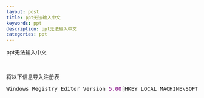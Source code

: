 ```yaml
---
layout: post
title: ppt无法输入中文
keywords: ppt
description: ppt无法输入中文
categories: ppt
---
```

ppt无法输入中文
<p>&nbsp;</p>
<p>将以下信息导入注册表</p>
<div class="cnblogs_code">
<pre>Windows Registry Editor Version <span style="color: #800080;">5.00</span>[HKEY_LOCAL_MACHINE\SOFTWARE\Microsoft\CTF\TIP\{5621CC0F-3ABF-428b-BDF0-D8544FD3ED75}\LanguageProfile\<span style="color: #800080;">0x00000804</span>\{F3BA9077-6C7E-11D4-97FA-0080C882687E}]<span style="color: #800000;">"</span><span style="color: #800000;">Enable</span><span style="color: #800000;">"</span>=dword:<span style="color: #800080;">00000001</span></pre>
</div>
<p>&nbsp;</p>
    
